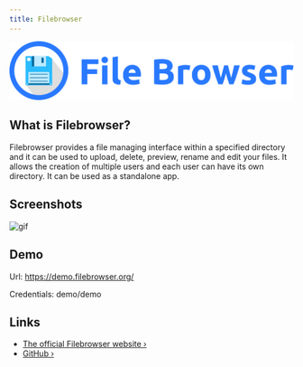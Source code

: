```yaml
---
title: Filebrowser
---
```


![Filebrowser](https://raw.githubusercontent.com/filebrowser/logo/master/banner.png)

## What is Filebrowser?

Filebrowser provides a file managing interface within a specified directory and it can be used to upload, delete, preview, rename and edit your files. It allows the creation of multiple users and each user can have its own directory. It can be used as a standalone app.

## Screenshots

![gif](https://user-images.githubusercontent.com/5447088/50716739-ebd26700-107a-11e9-9817-14230c53efd2.gif)

## Demo

Url: https://demo.filebrowser.org/

Credentials: demo/demo

## Links

- [The official Filebrowser website ›](https://filebrowser.org/)
- [GitHub ›](https://github.com/filebrowser/filebrowser)
